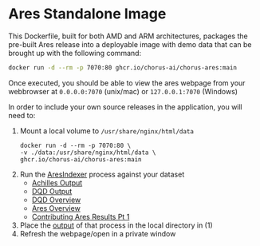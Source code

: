 # Ares Standalone Image

This Dockerfile, built for both AMD and ARM architectures, packages the pre-built Ares release into a deployable image with demo data that can be brought up 
with the following command:

```bash
docker run -d --rm -p 7070:80 ghcr.io/chorus-ai/chorus-ares:main
```

Once executed, you should be able to view the ares webpage from your webbrowser at `0.0.0.0:7070` (unix/mac) or `127.0.0.1:7070` (Windows)

In order to include your own source releases in the application, you will need to:

1. Mount a local volume to `/usr/share/nginx/html/data`
   ```
   docker run -d --rm -p 7070:80 \
   -v ./data:/usr/share/nginx/html/data \
   ghcr.io/chorus-ai/chorus-ares:main
   ```
2. Run the [AresIndexer](https://github.com/OHDSI/AresIndexer/blob/main/extras/CodeToRun.R) process against your dataset
    - [Achilles Output](https://drive.google.com/drive/folders/1b2EhWZ08OvEjFj5A0uCAbR0SsbQan7e6?usp=drive_link)
    - [DQD Output](https://drive.google.com/drive/folders/134ZQEQEOQCbjjFRHqHoxI-gDdsZJ9Utl?usp=drive_link)
    - [DQD Overview](https://drive.google.com/drive/folders/16Z8ssUC0kolGJzjWqe2jd5ONFVef2neL?usp=drive_link)
    - [Ares Overview](https://drive.google.com/drive/folders/19gv_n-WFqoFAM-1MHNpRa5heEUbrjoOg?usp=drive_link)
    - [Contributing Ares Results Pt 1](https://drive.google.com/drive/folders/1LAmtp7kygnqr1vuGvKS3wmTvbn5gmNZ_?usp=drive_link)
3. Place the [output](https://github.com/chorus-ai/StandardsModule/discussions/86#discussioncomment-8411235) of that process in the local directory in (1)
4. Refresh the webpage/open in a private window
